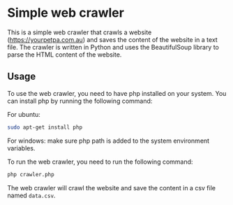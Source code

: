 # Simple web crawler
This is a simple web crawler that crawls a website (https://yourpetpa.com.au) and saves the content of the website in a text file. The crawler is written in Python and uses the BeautifulSoup library to parse the HTML content of the website.

## Usage

To use the web crawler, you need to have php installed on your system. You can install php by running the following command:

For ubuntu:
```bash
sudo apt-get install php
```

For windows: make sure php path is added to the system environment variables.

To run the web crawler, you need to run the following command:

```bash
php crawler.php
```

The web crawler will crawl the website and save the content in a csv file named `data.csv`.